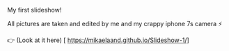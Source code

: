 My first slideshow!

All pictures are taken and edited by me and my crappy iphone 7s camera ⚡️ 

👉 (Look at it here) [ https://mikaelaand.github.io/Slideshow-1/]

